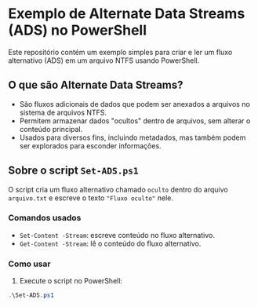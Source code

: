 # Exemplo de Alternate Data Streams (ADS) no PowerShell

Este repositório contém um exemplo simples para criar e ler um fluxo alternativo (ADS) em um arquivo NTFS usando PowerShell.

## O que são Alternate Data Streams?

- São fluxos adicionais de dados que podem ser anexados a arquivos no sistema de arquivos NTFS.
- Permitem armazenar dados "ocultos" dentro de arquivos, sem alterar o conteúdo principal.
- Usados para diversos fins, incluindo metadados, mas também podem ser explorados para esconder informações.

## Sobre o script `Set-ADS.ps1`

O script cria um fluxo alternativo chamado `oculto` dentro do arquivo `arquivo.txt` e escreve o texto `"Fluxo oculto"` nele.

### Comandos usados

- `Set-Content -Stream`: escreve conteúdo no fluxo alternativo.
- `Get-Content -Stream`: lê o conteúdo do fluxo alternativo.

### Como usar

1. Execute o script no PowerShell:

```powershell
.\Set-ADS.ps1

